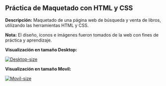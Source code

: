 ## Práctica de Maquetado con HTML y CSS

**Descripción:** Maquetado de una página web de búsqueda y venta de libros, utilizando las herramientas HTML y CSS. 

**Nota:** El diseño, íconos e imágenes fueron tomados de la web con fines de práctica y aprendizaje.

**Visualización en tamaño Desktop:**

[![Desktop-size](desktop-image "Desktop-size")](assets/image-desktop.jpeg "Desktop-size")

**Visualización en tamaño Movil:** 

[![Movil-size](movil-image "Movil-size")](assets/image-movil.jpeg "Movil-size")